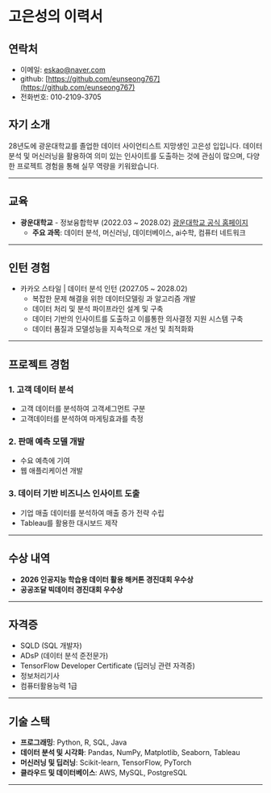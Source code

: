 # 고은성의 이력서

##  연락처
- 이메일: eskao@naver.com
- github: [https://github.com/eunseong767](https://github.com/eunseong767)
- 전화번호: 010-2109-3705


##  자기 소개
28년도에 광운대학교를 졸업한 데이터 사이언티스트 지망생인 고은성 입입니다. 데이터 분석 및 머신러닝을 활용하여 의미 있는 인사이트를 도출하는 것에 관심이 많으며, 다양한 프로젝트 경험을 통해 실무 역량을 키워왔습니다.

---

##  교육
- **광운대학교** - 정보융합학부 (2022.03 ~ 2028.02)
  [광운대학교 공식 홈페이지](https://www.kw.ac.kr) 
  -  **주요 과목**: 데이터 분석, 머신러닝, 데이터베이스, ai수학, 컴퓨터 네트워크

---

##  인턴 경험
- 카카오 스타일 | 데이터 분석 인턴 (2027.05 ~ 2028.02)
  - 복잡한 문제 해결을 위한 데이터모델링 과 알고리즘 개발
  - 데이터 처리 및 분석 파이프라인 설계 및 구축
  - 데이터 기반의 인사이트를 도출하고 이를통한 의사결정 지원 시스템 구축
  - 데이터 품질과 모델성능을 지속적으로 개선 및 최적화화

---

##  프로젝트 경험
### 1. **고객 데이터 분석**
- 고객 데이터를 분석하여 고객세그먼트 구분
- 고객데이터를 분석하여 마게팅효과를 측정


### 2. **판매 예측 모델 개발**
- 수요 예측에 기여
- 웹 애플리케이션 개발

### 3. **데이터 기반 비즈니스 인사이트 도출**
- 기업 매출 데이터를 분석하여 매출 증가 전략 수립
- Tableau를 활용한 대시보드 제작

---

##  수상 내역
- **2026 인공지능 학습용 데이터 활용 해커톤 경진대회 우수상** 
- **공공조달 빅데이터 경진대회 우수상**

---

##  자격증
- SQLD (SQL 개발자)
- ADsP (데이터 분석 준전문가)
- TensorFlow Developer Certificate (딥러닝 관련 자격증)
- 정보처리기사
- 컴퓨터활용능력 1급

---

##  기술 스택
- **프로그래밍**: Python, R, SQL, Java
- **데이터 분석 및 시각화**: Pandas, NumPy, Matplotlib, Seaborn, Tableau
- **머신러닝 및 딥러닝**: Scikit-learn, TensorFlow, PyTorch
- **클라우드 및 데이터베이스**: AWS, MySQL, PostgreSQL

---
